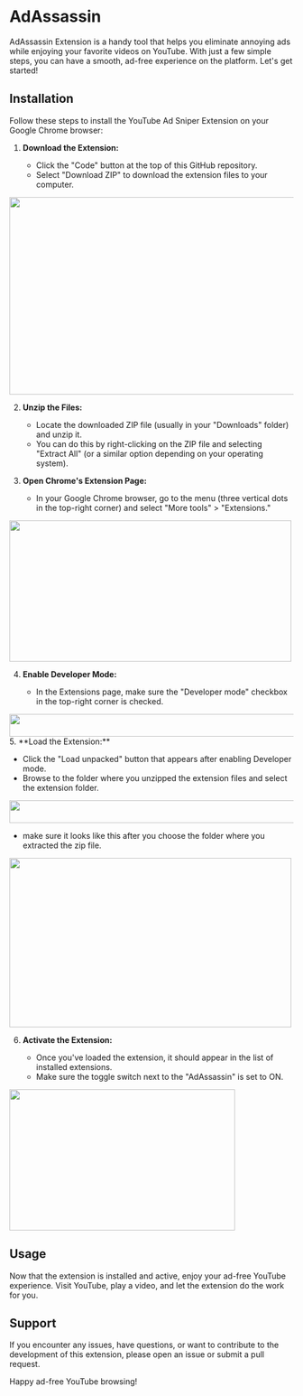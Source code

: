 
# AdAssassin

 AdAssassin Extension is a handy tool that helps you eliminate annoying ads while enjoying your favorite videos on YouTube. With just a few simple steps, you can have a smooth, ad-free experience on the platform. Let's get started!

## Installation

Follow these steps to install the YouTube Ad Sniper Extension on your Google Chrome browser:

1. **Download the Extension:**

   - Click the "Code" button at the top of this GitHub repository.
   - Select "Download ZIP" to download the extension files to your computer.

<img src="https://cdn.discordapp.com/attachments/1162468054333132884/1164194156286054520/download_zip.png?ex=6542534c&is=652fde4c&hm=2d5de0b6de114aff1199feba21dfb24ee545b3c4262646567e7647a94d6d4aa9&" width="550" height= "350">

2. **Unzip the Files:**

   - Locate the downloaded ZIP file (usually in your "Downloads" folder) and unzip it.
   - You can do this by right-clicking on the ZIP file and selecting "Extract All" (or a similar option depending on your operating system).

3. **Open Chrome's Extension Page:**

   - In your Google Chrome browser, go to the menu (three vertical dots in the top-right corner) and select "More tools" > "Extensions."

<img src="https://cdn.discordapp.com/attachments/1162468054333132884/1164195101350834226/Screenshot_2023-10-18_at_7.05.32_PM.png?ex=6542542d&is=652fdf2d&hm=cd7e8c1e77074a8e49d325620b14cd2cf1f2ab2252f00bf6a97a3cd91607dd0f&" width="500" height="250">

4. **Enable Developer Mode:**

   - In the Extensions page, make sure the "Developer mode" checkbox in the top-right corner is checked.

<img src="https://cdn.discordapp.com/attachments/1162468054333132884/1164195344167481375/Screenshot_2023-10-18_at_7.06.33_PM.png?ex=65425467&is=652fdf67&hm=dd28abe62e298a0a563e9a5308b5952f3746ac6608119f331acf7e65dee4bad1&" width="800" height="40">
5. **Load the Extension:**

   - Click the "Load unpacked" button that appears after enabling Developer mode.
   - Browse to the folder where you unzipped the extension files and select the extension folder.

<img src="https://cdn.discordapp.com/attachments/1162468054333132884/1164197453927559288/Screenshot_2023-10-18_at_7.14.54_PM.png?ex=6542565e&is=652fe15e&hm=eacb148f853207a51905b5a93b6d58c034542c3599d1d7f0abe4d68b940a1e0e&" width="800" height="40">

- make sure it looks like this after you choose the folder where you extracted the zip file.

<img src="https://cdn.discordapp.com/attachments/1162468054333132884/1164197983525548122/Screenshot_2023-10-18_at_7.17.00_PM.png?ex=654256dd&is=652fe1dd&hm=c713617d429e335368a8ef4ad2e74faf53aa3b1862d484e3c92869f96e280ff0&" width="500" height="300">

6. **Activate the Extension:**

   - Once you've loaded the extension, it should appear in the list of installed extensions.
   - Make sure the toggle switch next to the "AdAssassin" is set to ON.

<img src="https://cdn.discordapp.com/attachments/1162468054333132884/1164198505217273946/Screenshot_2023-10-18_at_7.19.07_PM.png?ex=65425759&is=652fe259&hm=f3a7dcf3befe1e4e8eac010816a9c5fdf73e374fd0bfef8d3c6d59a407361695&" width="400" height="250">

## Usage

Now that the extension is installed and active, enjoy your ad-free YouTube experience. Visit YouTube, play a video, and let the extension do the work for you.

## Support

If you encounter any issues, have questions, or want to contribute to the development of this extension, please open an issue or submit a pull request.

Happy ad-free YouTube browsing!

